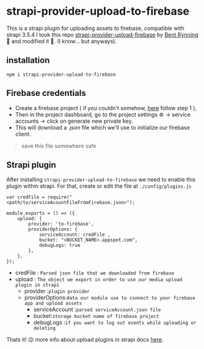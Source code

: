 # strapi-provider-upload-to-firebase

This is a strapi plugin for uploading assets to firebase, compatible with strapi 3.5.4
I took this repo [strapi-provider-upload-firebase](https://github.com/bentrynning/strapi-provider-upload-firebase)  by  [Bent Rynning](https://github.com/bentrynning) 👋 and modified it 🤟. (I know... but anyways).

## installation

```npm i strapi-provider-upload-to-firebase```


## Firebase credentials

- Create a firebase project ( if you couldn't somehow, [here](https://firebase.google.com/docs/web/setup)  follow step 1 ),
- Then in the project dashboard, go to the project settings ⚙️ -> service accounts -> click on generate new private key.
- This will download a .json file which we'll use to initialize our firebase client. 
> save this file somewhere safe

## Strapi plugin

After installing `strapi-provider-upload-to-firebase` we need to enable this plugin within strapi. For that, create or edit the file at `./config/plugins.js`
```
var credFile = require("<path/to/serviceAcountFileFromFirebase.json>");

module.exports = () => ({
    upload: {
        provider: 'to-firebase',
        providerOptions: {
            serviceAccount: credFile ,
            bucket: "<BUCKET_NAME>.appspot.com",
            debugLogs: true
        },
    },
}); 

```
- credFile : `Parsed json file that we downloaded from firebase`
- upload : `The object we export in order to use our media upload plugin in strapi`
  - provider :`plugin provider`
  - providerOptions:`data our module use to connect to your firebase app and upload assets`
    - serviceAccount :`parsed serviceAccount.json file`
    - bucket:`storage bucket name of firebase project`
    - debugLogs :`if you want to log out events while uploading or deleting`


Thats it! 😉
 more info about upload plugins in strapi docs [here](https://strapi.io/documentation/developer-docs/latest/development/plugins/upload.html#enabling-the-provider). 